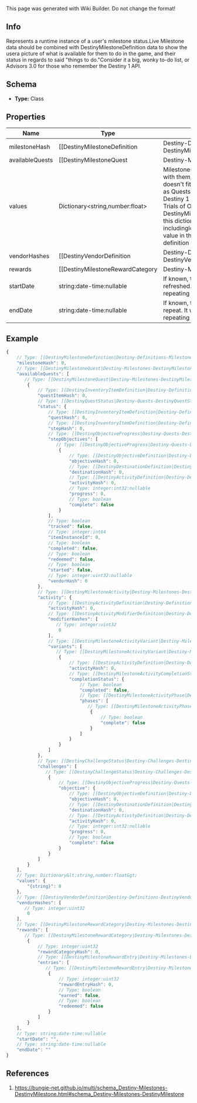 <span class="wiki-builder">This page was generated with Wiki Builder. Do not change the format!</span>

## Info
Represents a runtime instance of a user's milestone status.Live Milestone data should be combined with DestinyMilestoneDefinition data to show the usera picture of what is available for them to do in the game, and their status in regards to said &quot;things to do.&quot;Consider it a big, wonky to-do list, or Advisors 3.0 for those who remember the Destiny 1 API.

## Schema
* **Type:** Class

## Properties
Name | Type | Description
---- | ---- | -----------
milestoneHash | [[DestinyMilestoneDefinition|Destiny-Definitions-Milestones-DestinyMilestoneDefinition]]:ManifestDefinition:integer:uint32 | The unique identifier for the Milestone.  Use it to look up the DestinyMilestoneDefinition, soyou can combine the other data in this contract with static definition data.
availableQuests | [[DestinyMilestoneQuest|Destiny-Milestones-DestinyMilestoneQuest]][] | Indicates what quests are available for this Milestone.Usually this will be only a single Quest, but some quests have multiple available that youcan choose from at any given time.All possible quests for a milestone can be found in the DestinyMilestoneDefinition, but they mustbe combined with this Live data to determine which one(s) are actually active right now.It is possible for Milestones to not have any quests.
values | Dictionary&lt;string,number:float&gt; | Milestones may have arbitrary key/value pairs associated with them, for data that users willwant to know about but that doesn't fit neatly into any of the common components such as Quests.A good example of this would be - if this existed in Destiny 1 - the number of wins you currently haveon your Trials of Osiris ticket.Looking in the DestinyMilestoneDefinition,you can use the string identifier of this dictionary to look up more info about the value, includinglocalized string content for displaying the value.  The value in the dictionary is the floating pointnumber.  The definition will tell you how to format this number.
vendorHashes | [[DestinyVendorDefinition|Destiny-Definitions-DestinyVendorDefinition]]:ManifestDefinition:integer:uint32[] | A milestone may have one or more active vendors that are &quot;related&quot; to it (that provide rewards, or thatare the initiators of the Milestone).  I already regret this, even as I'm typing it.You see, sometimes a milestone may be directly correlated with a set of vendors that provide varying tiersof rewards.  The player may not be able to interact with one or more of those vendors.  This will returnthe hashes of the Vendors that the player *can* interact with, allowing you to show their current inventoryas rewards or related items to the Milestone or its activities.
rewards | [[DestinyMilestoneRewardCategory|Destiny-Milestones-DestinyMilestoneRewardCategory]][] | If the entity to which this component is attached has known active Rewards for the player, this will detailinformation about those rewards, keyed by the RewardEntry Hash. (See DestinyMilestoneDefinition formore information about Reward Entries)Note that these rewards are not for the Quests related to the Milestone.  Think of these as &quot;overview/checklist&quot;rewards that may be provided for Milestones that may provide rewards for performing a variety of tasks thataren't under a specific Quest.
startDate | string:date-time:nullable | If known, this is the date when the event last began or refreshed.  It will only be populated for events with fixedand repeating start and end dates.
endDate | string:date-time:nullable | If known, this is the date when the event will next end or repeat.  It will only be populated for events with fixedand repeating start and end dates.

## Example
```javascript
{
    // Type: [[DestinyMilestoneDefinition|Destiny-Definitions-Milestones-DestinyMilestoneDefinition]]:ManifestDefinition:integer:uint32
    "milestoneHash": 0,
    // Type: [[DestinyMilestoneQuest|Destiny-Milestones-DestinyMilestoneQuest]][]
    "availableQuests": [
       // Type: [[DestinyMilestoneQuest|Destiny-Milestones-DestinyMilestoneQuest]]
        {
            // Type: [[DestinyInventoryItemDefinition|Destiny-Definitions-DestinyInventoryItemDefinition]]:ManifestDefinition:integer:uint32
            "questItemHash": 0,
            // Type: [[DestinyQuestStatus|Destiny-Quests-DestinyQuestStatus]]
            "status": {
                // Type: [[DestinyInventoryItemDefinition|Destiny-Definitions-DestinyInventoryItemDefinition]]:ManifestDefinition:integer:uint32
                "questHash": 0,
                // Type: [[DestinyInventoryItemDefinition|Destiny-Definitions-DestinyInventoryItemDefinition]]:ManifestDefinition:integer:uint32
                "stepHash": 0,
                // Type: [[DestinyObjectiveProgress|Destiny-Quests-DestinyObjectiveProgress]][]
                "stepObjectives": [
                   // Type: [[DestinyObjectiveProgress|Destiny-Quests-DestinyObjectiveProgress]]
                    {
                        // Type: [[DestinyObjectiveDefinition|Destiny-Definitions-DestinyObjectiveDefinition]]:ManifestDefinition:integer:uint32
                        "objectiveHash": 0,
                        // Type: [[DestinyDestinationDefinition|Destiny-Definitions-DestinyDestinationDefinition]]:ManifestDefinition:integer:uint32:nullable
                        "destinationHash": 0,
                        // Type: [[DestinyActivityDefinition|Destiny-Definitions-DestinyActivityDefinition]]:ManifestDefinition:integer:uint32:nullable
                        "activityHash": 0,
                        // Type: integer:int32:nullable
                        "progress": 0,
                        // Type: boolean
                        "complete": false
                    }
                ],
                // Type: boolean
                "tracked": false,
                // Type: integer:int64
                "itemInstanceId": 0,
                // Type: boolean
                "completed": false,
                // Type: boolean
                "redeemed": false,
                // Type: boolean
                "started": false,
                // Type: integer:uint32:nullable
                "vendorHash": 0
            },
            // Type: [[DestinyMilestoneActivity|Destiny-Milestones-DestinyMilestoneActivity]]
            "activity": {
                // Type: [[DestinyActivityDefinition|Destiny-Definitions-DestinyActivityDefinition]]:ManifestDefinition:integer:uint32
                "activityHash": 0,
                // Type: [[DestinyActivityModifierDefinition|Destiny-Definitions-ActivityModifiers-DestinyActivityModifierDefinition]]:ManifestDefinition:integer:uint32[]
                "modifierHashes": [
                   // Type: integer:uint32
                    0
                ],
                // Type: [[DestinyMilestoneActivityVariant|Destiny-Milestones-DestinyMilestoneActivityVariant]][]
                "variants": [
                   // Type: [[DestinyMilestoneActivityVariant|Destiny-Milestones-DestinyMilestoneActivityVariant]]
                    {
                        // Type: [[DestinyActivityDefinition|Destiny-Definitions-DestinyActivityDefinition]]:ManifestDefinition:integer:uint32
                        "activityHash": 0,
                        // Type: [[DestinyMilestoneActivityCompletionStatus|Destiny-Milestones-DestinyMilestoneActivityCompletionStatus]]
                        "completionStatus": {
                            // Type: boolean
                            "completed": false,
                            // Type: [[DestinyMilestoneActivityPhase|Destiny-Milestones-DestinyMilestoneActivityPhase]][]
                            "phases": [
                               // Type: [[DestinyMilestoneActivityPhase|Destiny-Milestones-DestinyMilestoneActivityPhase]]
                                {
                                    // Type: boolean
                                    "complete": false
                                }
                            ]
                        }
                    }
                ]
            },
            // Type: [[DestinyChallengeStatus|Destiny-Challenges-DestinyChallengeStatus]][]
            "challenges": [
               // Type: [[DestinyChallengeStatus|Destiny-Challenges-DestinyChallengeStatus]]
                {
                    // Type: [[DestinyObjectiveProgress|Destiny-Quests-DestinyObjectiveProgress]]
                    "objective": {
                        // Type: [[DestinyObjectiveDefinition|Destiny-Definitions-DestinyObjectiveDefinition]]:ManifestDefinition:integer:uint32
                        "objectiveHash": 0,
                        // Type: [[DestinyDestinationDefinition|Destiny-Definitions-DestinyDestinationDefinition]]:ManifestDefinition:integer:uint32:nullable
                        "destinationHash": 0,
                        // Type: [[DestinyActivityDefinition|Destiny-Definitions-DestinyActivityDefinition]]:ManifestDefinition:integer:uint32:nullable
                        "activityHash": 0,
                        // Type: integer:int32:nullable
                        "progress": 0,
                        // Type: boolean
                        "complete": false
                    }
                }
            ]
        }
    ],
    // Type: Dictionary&lt;string,number:float&gt;
    "values": {
        "{string}": 0
    },
    // Type: [[DestinyVendorDefinition|Destiny-Definitions-DestinyVendorDefinition]]:ManifestDefinition:integer:uint32[]
    "vendorHashes": [
       // Type: integer:uint32
        0
    ],
    // Type: [[DestinyMilestoneRewardCategory|Destiny-Milestones-DestinyMilestoneRewardCategory]][]
    "rewards": [
       // Type: [[DestinyMilestoneRewardCategory|Destiny-Milestones-DestinyMilestoneRewardCategory]]
        {
            // Type: integer:uint32
            "rewardCategoryHash": 0,
            // Type: [[DestinyMilestoneRewardEntry|Destiny-Milestones-DestinyMilestoneRewardEntry]][]
            "entries": [
               // Type: [[DestinyMilestoneRewardEntry|Destiny-Milestones-DestinyMilestoneRewardEntry]]
                {
                    // Type: integer:uint32
                    "rewardEntryHash": 0,
                    // Type: boolean
                    "earned": false,
                    // Type: boolean
                    "redeemed": false
                }
            ]
        }
    ],
    // Type: string:date-time:nullable
    "startDate": "",
    // Type: string:date-time:nullable
    "endDate": ""
}

```

## References
1. https://bungie-net.github.io/multi/schema_Destiny-Milestones-DestinyMilestone.html#schema_Destiny-Milestones-DestinyMilestone
